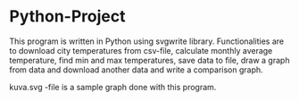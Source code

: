 # Python-Project

This program is written in Python using svgwrite library.
Functionalities are to download city temperatures from csv-file, calculate monthly average temperature, find min and max temperatures, save data to file, draw a graph from data and download another data and write a comparison graph.

kuva.svg -file is a sample graph done with this program.
